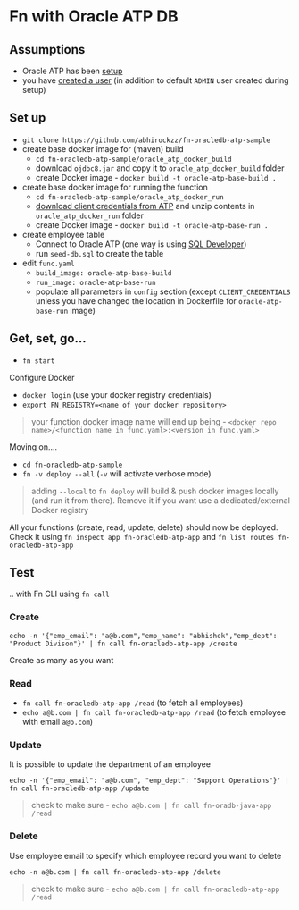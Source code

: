 # Fn with Oracle ATP DB

## Assumptions

- Oracle ATP has been [setup](https://docs.oracle.com/en/cloud/paas/atp-cloud/atpug/getting-started.html#GUID-0B230036-0A05-4CA3-AF9D-97A255AE0C08)
- you have [created a user](http://www.oracle.com/webfolder/technetwork/tutorials/obe/cloud/atp/obe_provisioning%20autonomous%20transaction%20processing/provisioning_autonomous_transaction_processing.html#CreateaUserinyourAutonomousTransactionProcessingDatabase) (in addition to default `ADMIN` user created during setup)

## Set up

- `git clone https://github.com/abhirockzz/fn-oracledb-atp-sample`
- create base docker image for (maven) build
	- `cd fn-oracledb-atp-sample/oracle_atp_docker_build`
	- download `ojdbc8.jar` and copy it to `oracle_atp_docker_build` folder
	- create Docker image - `docker build -t oracle-atp-base-build .`
- create base docker image for running the function
	- `cd fn-oracledb-atp-sample/oracle_atp_docker_run`
	- [download client credentials from ATP](https://docs.oracle.com/en/cloud/paas/atp-cloud/atpug/connect-download-wallet.html#GUID-B06202D2-0597-41AA-9481-3B174F75D4B1) and unzip contents in `oracle_atp_docker_run` folder
	- create Docker image - `docker build -t oracle-atp-base-run .`
- create employee table
	- Connect to Oracle ATP (one way is using [SQL Developer](https://docs.oracle.com/en/cloud/paas/atp-cloud/atpug/connect-sql-dev182.html#GUID-14217939-3E8F-4782-BFF2-021199A908FD))
	- run `seed-db.sql` to create the table
- edit `func.yaml`
	- `build_image: oracle-atp-base-build`
	- `run_image: oracle-atp-base-run`
	- populate all parameters in `config` section (except `CLIENT_CREDENTIALS` unless you have changed the location in Dockerfile for `oracle-atp-base-run` image)

## Get, set, go...

- `fn start`

Configure Docker

- `docker login` (use your docker registry credentials)
- `export FN_REGISTRY=<name of your docker repository>`

> your function docker image name will end up being - `<docker repo name>/<function name in func.yaml>:<version in func.yaml>`

Moving on....

- `cd fn-oracledb-atp-sample`
- `fn -v deploy --all` (`-v` will activate verbose mode)

> adding `--local` to `fn deploy` will build & push docker images locally (and run it from there). Remove it if you want use a dedicated/external Docker registry

All your functions (create, read, update, delete) should now be deployed. Check it using `fn inspect app fn-oracledb-atp-app` and `fn list routes fn-oracledb-atp-app`

## Test

.. with Fn CLI using `fn call`

### Create

`echo -n '{"emp_email": "a@b.com","emp_name": "abhishek","emp_dept": "Product Divison"}' | fn call fn-oracledb-atp-app /create`

Create as many as you want

### Read

- `fn call fn-oracledb-atp-app /read` (to fetch all employees)
- `echo a@b.com | fn call fn-oracledb-atp-app /read` (to fetch employee with email `a@b.com`)

### Update

It is possible to update the department of an employee

`echo -n '{"emp_email": "a@b.com", "emp_dept": "Support Operations"}' | fn call fn-oracledb-atp-app /update`

> check to make sure - `echo a@b.com | fn call fn-oradb-java-app /read`

### Delete

Use employee email to specify which employee record you want to delete

`echo -n a@b.com | fn call fn-oracledb-atp-app /delete`

> check to make sure - `echo a@b.com | fn call fn-oracledb-atp-app /read`
